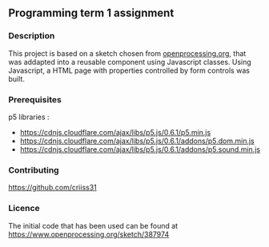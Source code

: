 ## Programming term 1 assignment

### Description
This project is based on a sketch chosen from [openprocessing.org](https://www.openprocessing.org/), that was addapted into a reusable component using Javascript classes.
Using Javascript, a HTML page with properties controlled by form controls was built.  

### Prerequisites
p5 libraries :
* https://cdnjs.cloudflare.com/ajax/libs/p5.js/0.6.1/p5.min.js
* https://cdnjs.cloudflare.com/ajax/libs/p5.js/0.6.1/addons/p5.dom.min.js
* https://cdnjs.cloudflare.com/ajax/libs/p5.js/0.6.1/addons/p5.sound.min.js
	
### Contributing
https://github.com/criiss31

### Licence
The initial code that has been used can be found at https://www.openprocessing.org/sketch/387974



